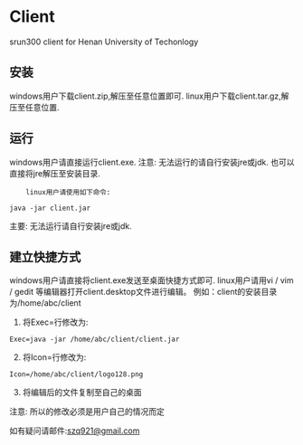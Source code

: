 Client
=======

srun300 client for Henan University of Techonlogy<br>

安装
---------------------------
windows用户下载client.zip,解压至任意位置即可.
linux用户下载client.tar.gz,解压至任意位置.

运行
------------------------------
windows用户请直接运行client.exe.
注意: 无法运行的请自行安装jre或jdk. 也可以直接将jre解压至安装目录.

		linux用户请使用如下命令: 
```
java -jar client.jar
```
主要: 无法运行请自行安装jre或jdk.

建立快捷方式
--------------------------------
windows用户请直接将client.exe发送至桌面快捷方式即可.
linux用户请用vi / vim / gedit 等编辑器打开client.desktop文件进行编辑。
例如：client的安装目录为/home/abc/client

1. 将Exec=行修改为:
```
Exec=java -jar /home/abc/client/client.jar
```

2. 将Icon=行修改为:
```
Icon=/home/abc/client/logo128.png
```

3. 将编辑后的文件复制至自己的桌面

注意: 所以的修改必须是用户自己的情况而定


如有疑问请邮件:szq921@gmail.com
